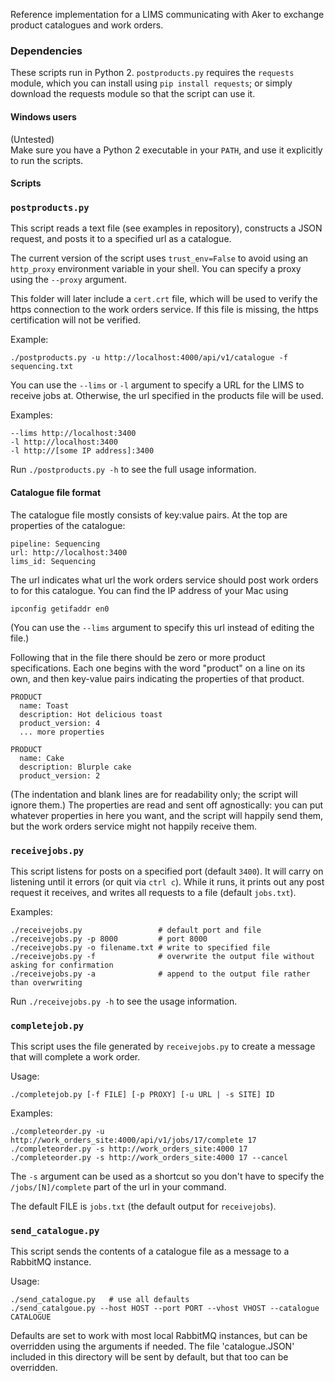 Reference implementation for a LIMS communicating with Aker to exchange product catalogues and work orders.

### Dependencies

These scripts run in Python 2. `postproducts.py` requires the `requests` module, which you can install using `pip install requests`; or simply download the requests module so that the script can use it.

#### Windows users

(Untested)  
Make sure you have a Python 2 executable in your `PATH`, and use it explicitly to run the scripts.

#### Scripts

### `postproducts.py`
This script reads a text file (see examples in repository), constructs a JSON request, and posts it to a specified url as a catalogue.

The current version of the script uses `trust_env=False` to avoid using an
`http_proxy` environment variable in your shell. You can specify a proxy using the `--proxy` argument.

This folder will later include a `cert.crt` file, which will be used to verify the https connection to the work orders service. If this file is missing, the https certification will not be verified.

Example:

    ./postproducts.py -u http://localhost:4000/api/v1/catalogue -f sequencing.txt

You can use the `--lims` or `-l` argument to specify a URL for the LIMS to receive jobs at. Otherwise, the url specified in the products file will be used.

Examples:

	--lims http://localhost:3400
	-l http://localhost:3400
	-l http://[some IP address]:3400

Run `./postproducts.py -h` to see the full usage information.

#### Catalogue file format
The catalogue file mostly consists of key:value pairs.
At the top are properties of the catalogue:

    pipeline: Sequencing
    url: http://localhost:3400
    lims_id: Sequencing

The url indicates what url the work orders service should post work orders to for this catalogue. You can find the IP address of your Mac using

    ipconfig getifaddr en0

(You can use the `--lims` argument to specify this url instead of editing the file.)

Following that in the file there should be zero or more product specifications. Each one begins with the word "product" on a line on its own, and then key-value pairs indicating the properties of that product.

    PRODUCT
      name: Toast
      description: Hot delicious toast
      product_version: 4
      ... more properties

    PRODUCT
      name: Cake
      description: Blurple cake
      product_version: 2

(The indentation and blank lines are for readability only; the script will ignore them.)
The properties are read and sent off agnostically: you can put whatever properties in here you want, and the script will happily send them, but the work orders service might not happily receive them.

### `receivejobs.py`
This script listens for posts on a specified port (default `3400`). It will carry on listening until it errors (or quit via `ctrl c`). While it runs, it prints out any post request it receives, and writes all requests to a file (default `jobs.txt`).

Examples:

    ./receivejobs.py                 # default port and file
    ./receivejobs.py -p 8000         # port 8000
    ./receivejobs.py -o filename.txt # write to specified file
    ./receivejobs.py -f              # overwrite the output file without asking for confirmation
    ./receivejobs.py -a              # append to the output file rather than overwriting

Run `./receivejobs.py -h` to see the usage information.

### `completejob.py`
This script uses the file generated by `receivejobs.py` to create a message that will complete a work order.

Usage:

    ./completejob.py [-f FILE] [-p PROXY] [-u URL | -s SITE] ID

Examples:

    ./completeorder.py -u http://work_orders_site:4000/api/v1/jobs/17/complete 17
    ./completeorder.py -s http://work_orders_site:4000 17
    ./completeorder.py -s http://work_orders_site:4000 17 --cancel

The `-s` argument can be used as a shortcut so you don't have to specify the `/jobs/[N]/complete` part of the url in your command.

The default FILE is `jobs.txt` (the default output for `receivejobs`).

### `send_catalogue.py`
This script sends the contents of a catalogue file as a message to a RabbitMQ instance.

Usage:

    ./send_catalogue.py   # use all defaults
    ./send_catalgoue.py --host HOST --port PORT --vhost VHOST --catalogue CATALOGUE

Defaults are set to work with most local RabbitMQ instances, but can be overridden using the arguments if needed. The file 'catalogue.JSON' included in this directory will be sent by default, but that too can be overridden.
